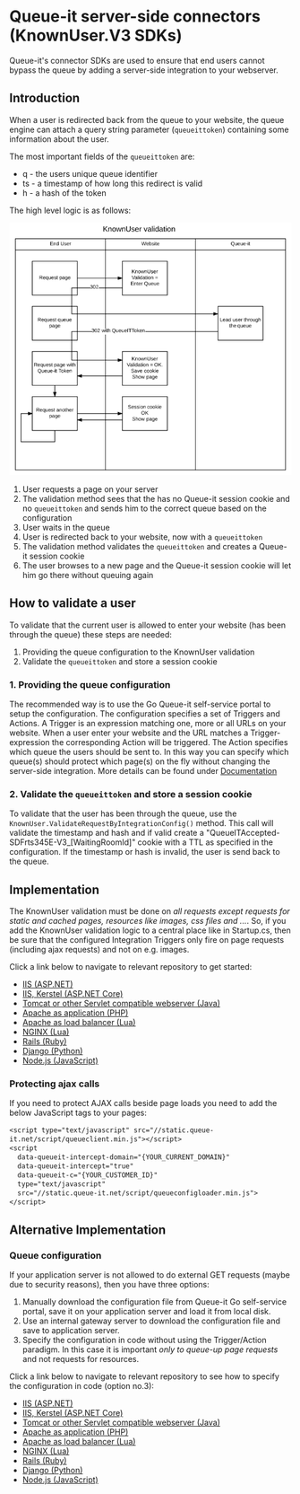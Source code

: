 # Queue-it server-side connectors (KnownUser.V3 SDKs)
Queue-it's connector SDKs are used to ensure that end users cannot bypass the queue by adding a server-side integration to your webserver.

## Introduction
When a user is redirected back from the queue to your website, the queue engine can attach a query string parameter (`queueittoken`) containing some information about the user.

The most important fields of the `queueittoken` are:

 - q - the users unique queue identifier
 - ts - a timestamp of how long this redirect is valid
 - h - a hash of the token

The high level logic is as follows:

![The KnownUser validation flow](https://github.com/queueit/Documentation/blob/main/serverside-connectors/KnownUserFlow.png)

 1. User requests a page on your server
 2. The validation method sees that the has no Queue-it session cookie and no `queueittoken` and sends him to the correct queue based on the configuration
 3. User waits in the queue
 4. User is redirected back to your website, now with a `queueittoken`
 5. The validation method validates the `queueittoken` and creates a Queue-it session cookie
 6. The user browses to a new page and the Queue-it session cookie will let him go there without queuing again

## How to validate a user
To validate that the current user is allowed to enter your website (has been through the queue) these steps are needed:

 1. Providing the queue configuration to the KnownUser validation
 2. Validate the `queueittoken` and store a session cookie

### 1. Providing the queue configuration
The recommended way is to use the Go Queue-it self-service portal to setup the configuration. 
The configuration specifies a set of Triggers and Actions. A Trigger is an expression matching one, more or all URLs on your website. 
When a user enter your website and the URL matches a Trigger-expression the corresponding Action will be triggered. 
The Action specifies which queue the users should be sent to. 
In this way you can specify which queue(s) should protect which page(s) on the fly without changing the server-side integration.
More details can be found under [Documentation](https://github.com/queueit/Documentation/blob/master/Documentation/)

### 2. Validate the `queueittoken` and store a session cookie
To validate that the user has been through the queue, use the `KnownUser.ValidateRequestByIntegrationConfig()` method. 
This call will validate the timestamp and hash and if valid create a "QueueITAccepted-SDFrts345E-V3_[WaitingRoomId]" cookie with a TTL as specified in the configuration.
If the timestamp or hash is invalid, the user is send back to the queue.

## Implementation
The KnownUser validation must be done on *all requests except requests for static and cached pages, resources like images, css files and ...*. 
So, if you add the KnownUser validation logic to a central place like in Startup.cs, then be sure that the configured Integration Triggers only fire on page requests (including ajax requests) and not on e.g. images.

Click a link below to navigate to relevant repository to get started:

- [IIS (ASP.NET)](https://github.com/queueit/KnownUser.V3.ASPNET)
- [IIS, Kerstel (ASP.NET Core)](https://github.com/queueit/KnownUser.V3.ASPNETCORE)
- [Tomcat or other Servlet compatible webserver (Java)](https://github.com/queueit/KnownUser.V3.JAVA)
- [Apache as application (PHP)](https://github.com/queueit/KnownUser.V3.PHP)
- [Apache as load balancer (Lua)](https://github.com/queueit/KnownUser.V3.Lua)
- [NGINX (Lua)](https://github.com/queueit/KnownUser.V3.Lua)
- [Rails (Ruby)](https://github.com/queueit/KnownUser.V3.RubyOnRails)
- [Django (Python)](https://github.com/queueit/KnownUser.V3.Python)
- [Node.js (JavaScript)](https://github.com/queueit/KnownUser.V3.Javascript)

### Protecting ajax calls
If you need to protect AJAX calls beside page loads you need to add the below JavaScript tags to your pages:
```
<script type="text/javascript" src="//static.queue-it.net/script/queueclient.min.js"></script>
<script
  data-queueit-intercept-domain="{YOUR_CURRENT_DOMAIN}"
  data-queueit-intercept="true"
  data-queueit-c="{YOUR_CUSTOMER_ID}"
  type="text/javascript"
  src="//static.queue-it.net/script/queueconfigloader.min.js">
</script>
```

## Alternative Implementation

### Queue configuration

If your application server is not allowed to do external GET requests (maybe due to security reasons), then you have three options:

1. Manually download the configuration file from Queue-it Go self-service portal, save it on your application server and load it from local disk.
2. Use an internal gateway server to download the configuration file and save to application server.
3. Specify the configuration in code without using the Trigger/Action paradigm. In this case it is important *only to queue-up page requests* and not requests for resources.

Click a link below to navigate to relevant repository to see how to specify the configuration in code (option no.3):

- [IIS (ASP.NET)](https://github.com/queueit/KnownUser.V3.ASPNET)
- [IIS, Kerstel (ASP.NET Core)](https://github.com/queueit/KnownUser.V3.ASPNETCORE)
- [Tomcat or other Servlet compatible webserver (Java)](https://github.com/queueit/KnownUser.V3.JAVA)
- [Apache as application (PHP)](https://github.com/queueit/KnownUser.V3.PHP)
- [Apache as load balancer (Lua)](https://github.com/queueit/KnownUser.V3.Lua)
- [NGINX (Lua)](https://github.com/queueit/KnownUser.V3.Lua)
- [Rails (Ruby)](https://github.com/queueit/KnownUser.V3.RubyOnRails)
- [Django (Python)](https://github.com/queueit/KnownUser.V3.Python)
- [Node.js (JavaScript)](https://github.com/queueit/KnownUser.V3.Javascript)
